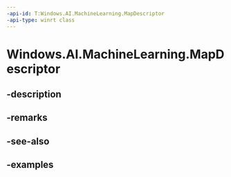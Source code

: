```yaml
---
-api-id: T:Windows.AI.MachineLearning.MapDescriptor
-api-type: winrt class
---
```


<!-- Class syntax.
public class MapDescriptor : IFeatureDescriptor
-->

# Windows.AI.MachineLearning.MapDescriptor

## -description

## -remarks

## -see-also

## -examples

